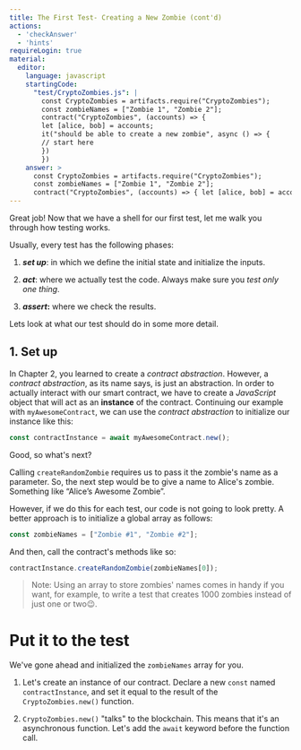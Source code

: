 ```yaml
---
title: The First Test- Creating a New Zombie (cont'd)
actions:
  - 'checkAnswer'
  - 'hints'
requireLogin: true
material:
  editor:
    language: javascript
    startingCode:
      "test/CryptoZombies.js": |
        const CryptoZombies = artifacts.require("CryptoZombies");
        const zombieNames = ["Zombie 1", "Zombie 2"];
        contract("CryptoZombies", (accounts) => {
        let [alice, bob] = accounts;
        it("should be able to create a new zombie", async () => {
        // start here
        })
        })
    answer: >
      const CryptoZombies = artifacts.require("CryptoZombies");
      const zombieNames = ["Zombie 1", "Zombie 2"];
      contract("CryptoZombies", (accounts) => { let [alice, bob] = accounts; it("should be able to create a new zombie", async () => { const contractInstance = await CryptoZombies.new(); }) })
---
```


Great job! Now that we have a shell for our first test, let me walk you through how testing works.

Usually, every test has the following phases:

 1. **_set up_**: in which we define the initial state and initialize the inputs.

 2. **_act_**: where we actually test the code. Always make sure you _test only one thing_.

 3. **_assert_:** where we check the results.

Lets look at what our test should do in some more detail.

## 1. Set up

In Chapter 2, you learned to create a _contract abstraction_.  However, a _contract abstraction_, as its name says, is just an abstraction. In order to actually interact with our smart contract, we have to create a _JavaScript_ object that will act as an **instance** of the contract. Continuing our example with `myAwesomeContract`, we can use the _contract abstraction_ to initialize our instance like this:

```javascript
const contractInstance = await myAwesomeContract.new();
```

Good, so what's next?

Calling `createRandomZombie` requires us to pass it the zombie's name as a parameter. So, the next step would be to give a name to Alice's zombie. Something like “Alice’s Awesome Zombie”.

However, if we do this for each test, our code is not going to look pretty. A better approach is to initialize a global array as follows:

```javascript
const zombieNames = ["Zombie #1", "Zombie #2"];
```

And then, call the contract's methods like so:

```javascript
contractInstance.createRandomZombie(zombieNames[0]);
```
> Note: Using an array to store zombies' names comes in handy if you want, for example, to write a test that creates 1000 zombies instead of just one or two😉.

# Put it to the test

We've gone ahead and initialized the `zombieNames` array for you.

1. Let's create an instance of our contract. Declare a new `const` named `contractInstance`, and set it equal to the result of the `CryptoZombies.new()` function.

2. `CryptoZombies.new()` "talks" to the blockchain. This means that it's an asynchronous function. Let's add the `await` keyword before the function call.
